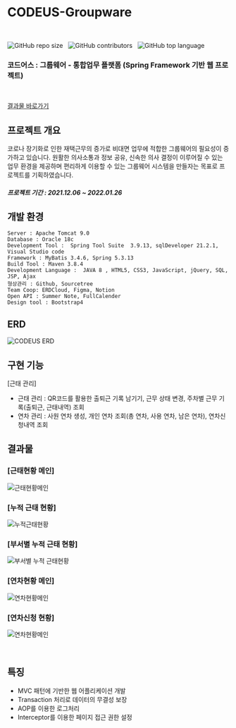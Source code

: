 # CODEUS-Groupware
<br>

![GitHub repo size](https://img.shields.io/github/repo-size/gh-yu/CODEUS-Groupware) &nbsp; ![GitHub contributors](https://img.shields.io/github/contributors/gh-yu/CODEUS-Groupware) &nbsp; ![GitHub top language](https://img.shields.io/github/languages/top/gh-yu/CODEUS-Groupware)

### 코드어스 : 그룹웨어 - 통합업무 플랫폼 (Spring Framework 기반 웹 프로젝트)
<br>

[결과물 바로가기](#결과물)

## 프로젝트 개요
코로나 장기화로 인한 재택근무의 증가로 비대면 업무에 적합한 그룹웨어의 필요성이 증가하고 있습니다. 원활한 의사소통과 정보 공유, 신속한 의사 결정이 이루어질 수 있는 업무 환경을 제공하며 편리하게 이용할 수 있는 그룹웨어 시스템을 만들자는 목표로 프로젝트를 기획하였습니다. 

##### 프로젝트 기간 : 2021.12.06 ~ 2022.01.26
## 개발 환경 
    Server : Apache Tomcat 9.0
    Database : Oracle 18c
    Development Tool :  Spring Tool Suite  3.9.13, sqlDeveloper 21.2.1, Visual Studio code
    Framework : MyBatis 3.4.6, Spring 5.3.13
    Build Tool : Maven 3.8.4
    Development Language :  JAVA 8 , HTML5, CSS3, JavaScript, jQuery, SQL, JSP, Ajax
    형상관리 : Github, Sourcetree 
    Team Coop: ERDCloud, Figma, Notion
    Open API : Summer Note, FullCalender
    Design tool : Bootstrap4

## ERD
![CODEUS ERD](https://user-images.githubusercontent.com/78662802/152368500-53cfe6c6-657f-4957-980d-68edb7c8f51a.png)
## 구현 기능

[근태 관리]
- 근태 관리 : QR코드를 활용한 출퇴근 기록 남기기, 근무 상태 변경, 주차별 근무 기록(출퇴근, 근태내역) 조회
- 연차 관리 : 사원 연차 생성, 개인 연차 조회(총 연차, 사용 연차, 남은 연차), 연차신청내역 조회


## 결과물

### [근태현황 메인]
![근태현황메인](https://user-images.githubusercontent.com/69906640/154898824-aff31086-9794-4d2f-bb0b-87da69bc19ac.PNG)
### [누적 근태 현황]
![누적근태현황](https://user-images.githubusercontent.com/69906640/154898923-bd386a74-61b9-42c8-8cc5-bf474c8e02f0.PNG)
### [부서별 누적 근태 현황]
![부서별 누적 근태현황](https://user-images.githubusercontent.com/69906640/154899024-8213ff5c-d9b9-4a31-a09e-ac5125ff8590.PNG)
### [연차현황 메인]
![연차현황메인](https://user-images.githubusercontent.com/69906640/154908511-0bbba40d-b3ab-45d1-988c-7e20a039450b.PNG)
### [연차신청 현황]
![연차현황메인](https://user-images.githubusercontent.com/69906640/154908648-6ccafc60-17bf-47aa-bfcd-49d4c590309a.PNG)


<br>

## 특징
- MVC 패턴에 기반한 웹 어플리케이션 개발 
- Transaction 처리로 데이터의 무결성 보장
- AOP를 이용한 로그처리
- Interceptor를 이용한 페이지 접근 권한 설정

<!-- 산출물 링크 : 구글 드라이브 링크 -->


